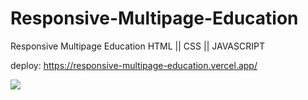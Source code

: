 # Responsive-Multipage-Education
Responsive Multipage Education HTML || CSS || JAVASCRIPT

deploy: https://responsive-multipage-education.vercel.app/

<img src="background.gif">